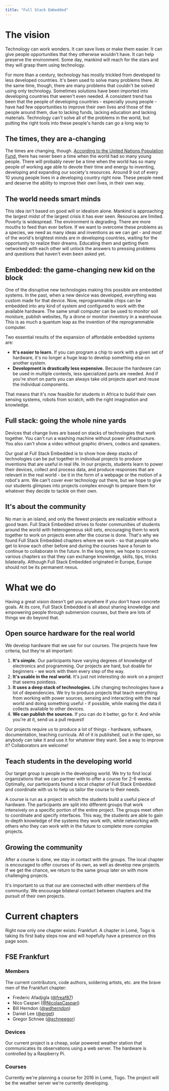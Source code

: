 ```yaml
---
title: "Full Stack Embedded"
---
```


# The vision
Technology can work wonders. It can save lives or make them easier. It can give
people opportunities that they otherwise wouldn't have. It can help preserve
the environment. Some day, mankind will reach for the stars and they will grasp
them using technology.

For more than a century, technology has mostly trickled from developed to less
developed countries. It's been used to solve many problems there. At the same
time, though, there are many problems that couldn't be solved using only
technology. Sometimes solutions have been imported into developing countries
that weren't even needed. A consistent trend has been that the people of
developing countries - especially young people - have had few opportunities to
improve their own lives and those of the people around them, due to lacking
funds, lacking education and lacking materials. Technology can't solve all of
the problems in the world, but putting the right tools into these people's
hands can go a long way to 

## The times, they are a-changing
The times are changing, though. [According to the United Nations Population
Fund,](http://www.unfpa.org/resources/state-world-population-2014-press-summary)
there has never been a time when the world had so many young people. There will
probably never be a time when the world has so many people of working age able
to devote their time and energy to inventing, developing and expanding our
society's resources. Around 9 out of every 10 young people lives in a
developing country right now. These people need and deserve the ability to
improve their own lives, in their own way.

## The world needs smart minds
This idea isn't based on good will or idealism alone. Mankind is approaching
the largest midst of the largest crisis it has ever seen. Resources are
limited. Poverty is widespread. The environment is degrading. There are more
mouths to feed than ever before. If we want to overcome these problems as a
species, we need as many ideas and inventions as we can get - and most of the
world's brightest minds are in developing countries, waiting for the
opportunity to realize their dreams. Educating them and getting them networked
with each other will unlock the answers to pressing problems and questions that
haven't even been asked yet.

## Embedded: the game-changing new kid on the block
One of the disruptive new technologies making this possible are embedded
systems. In the past, when a new device was developed, everything was custom
made for that device. Now, reprogrammable chips can be embedded into any kind
of system and configured to work with the available hardware. The same small
computer can be used to monitor soil moisture, publish websites, fly a drone or
monitor inventory in a warehouse. This is as much a quantum leap as the
invention of the reprogrammable computer.

Two essential results of the expansion of affordable embedded systems are:

* **It's easier to learn.** If you can program a chip to work with a given set
  of hardware, it's no longer a huge leap to develop something else on another
  system.
* **Development is drastically less expensive.** Because the hardware can be
  used in multiple contexts, less specialized parts are needed. And if you're
  short on parts you can always take old projects apart and reuse the
  individual components.

That means that it's now feasible for students in Africa to build their own
sensing systems, robots from scratch, with the right imagination and knowledge.

## Full stack: going the whole nine yards
Devices that change lives are based on stacks of technologies that work
together. You can't run a washing machine without power infrastructure. You
also can't show a video without graphic drivers, codecs and speakers.

Our goal at Full Stack Embedded is to show how deep stacks of technologies can
be put together in individual projects to produce inventions that are useful in
real life. In our projects, students learn to power their devices, collect and
process data, and produce responses that are relevant in the real world - be it
in the form of a webpage or the motion of a robot's arm. We can't cover ever
technology out there, but we hope to give our students glimpses into projects
complex enough to prepare them for whatever they decide to tackle on their own.

## It's about the community
No man is an island, and only the fewest projects are realizable without a good
team. Full Stack Embedded strives to foster communities of students around the
world with heterogeneous skill sets, encouraging them to work together to work
on projects even after the course is done. That's why we found Full Stack
Embedded chapters where we work - so that people who get to know each other
before and during the courses have a forum to continue to collaborate in the
future. In the long term, we hope to connect various chapters so that they can
exchange knowledge, skills, tips, tricks bilaterally. Although Full Stack
Embedded originated in Europe, Europe should not be its permanent nexus.

# What we do
Having a great vision doesn't get you anywhere if you don't have concrete
goals. At its core, Full Stack Embedded is all about sharing knowledge and
empowering people through submersion courses, but there are lots of things we
do beyond that.

## Open source hardware for the real world
We develop hardware that we use for our courses. The projects have few
criteria, but they're all important:

1. **It's simple.** Our participants have varying degrees of knowledge of
   electronics and programming. Our projects are hard, but doable for
   beginners - we work with them every step of the way.
1. **It's usable in the real world.** It's just not interesting do work on a
   project that seems pointless.
1. **It uses a deep stack of technologies.** Life changing technologies have a
   lot of dependencies. We try to produce projects that teach everything from
   working with power sources, sensing and interacting with the real world and
   doing something useful - if possible, while making the data it collects
   available to other devices.
1. **We can publish the sources.** If you can do it better, go for it. And
   while you're at it, send us a pull request!

Our projects require us to produce a lot of things - hardware, software,
documentation, teaching curricula. All of it is published, out in the open, so
anybody can take it and use it for whatever they want. See a way to improve it?
Collaborators are welcome!

## Teach students in the developing world
Our target group is people in the developing world. We try to find local
organizations that we can partner with to offer a course for 2-6 weeks.
Optimally, our participants found a local chapter of Full Stack Embedded and
coordinate with us to help us tailor the course to their needs.

A course is run as a project in which the students build a useful piece of
hardware. The participants are split into different groups that work
intensively on a specific portion of the entire project. The groups meet often
to coordinate and specify interfaces. This way, the students are able to gain
in-depth knowledge of the systems they work with, while networking with others
who they can work with in the future to complete more complex projects.

## Growing the community
After a course is done, we stay in contact with the groups. The local chapter
is encouraged to offer courses of its own, as well as develop new projects. If
we get the chance, we return to the same group later on with more challenging
projects.

It's important to us that our are connected with other members of the
community. We encourage bilateral contact between chapters and the pursuit of
their own projects.

# Current chapters
Right now only one chapter exists: Frankfurt. A chapter in Lomé, Togo is taking
its first baby steps now and will hopefully have a presence on this page soon.

## FSE Frankfurt

### Members
The current contributors, code authors, soldering artists, etc. are the brave
men of the Frankfurt chapter:

* Frederic Afadjigla ([@freaf87](https://github.com/freaf87))
* Nico Caspari ([@NicolasCaspari](https://github.com/NicolasCaspari))
* Bill Herndon ([@wdherndon](https://github.com/wdherndon))
* Daniel Lee ([@erget](https://github.com/erget))
* Gregor Schnee ([@schneegor](https://github.com/schneegor))

### Devices
Our current project is a cheap, solar powered weather station that communicates
its observations using a web server. The hardware is controlled by a Raspberry
Pi.

### Courses
Currently we're planning a course for 2016 in Lomé, Togo. The project will be
the weather server we're currently developing.
